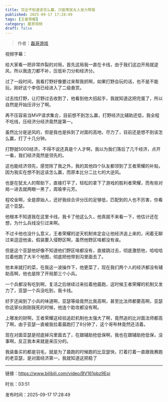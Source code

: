 ```yaml
---
title: 完全不知道该怎么赢，只能等犹太人发力帮我
published: 2025-09-17 17:28:49
tags: [王者荣耀]
category: 磊哥视频
draft: false
---
```



> 作者：[磊哥游戏](https://space.bilibili.com/268941858?spm_id_from=333.788.upinfo.head.click)

视频字幕：

给大家看一把非常炸裂的对局，首先这局我一直在卡线，由于我们这边开局就逆风，所以我连刀都不补，压低补刀分和经济分。

过了一段时间，我看打野好像要过来帮我抓啊，如果打野会玩的话，也不是不能玩，刚好这个李信已经进入了二级悬赏。

过去找打野，让打野过去收割了，他看到他大招起手，我就知道这把完蛋了，所以自然是开始压评分了啊。

再不压容易当MVP请求集合，目前想不到怎么赢，打野经济比辅助还低，我全程不吃线，压经济分经济竟然是第一。

虽然比分是逆风的，但是我也是拆到了对面的高地，尽力了，目前还是想不到该怎么赢，打了十几分钟。

打野就5000经济，不得不说还真是个人才啊，我以为我们落后了几千经济，点开一看，我们经济竟然是领先的。

这也能经济领先，感觉除了我之外，我的其他四个队友都领到了王者荣耀的补贴，因为我实在想不到这该怎么赢，而原本比分二比七的大逆风。

也是在犹太人的帮助下，直接打平了，轻松的拿下了游戏的胜利者荣耀，而有些对局一进去就两眼一黑了，周瑜李元芳。

程咬金啊，全是原始人，还好我综合评分压的足够低，匹配到的人也不厉害，你看这个亚瑟。

他根本不知道我在这里卡线，我卡了他这么久，他真就不来看一下，他估计还在想，为什么兵线没引过来啊。

不过卡他也没什么意义，王者荣耀的逆天机制肯定会让他经济追上来的，闲着无聊过来逗逗他诶，假装要入侵野区啊，虽然他野区啥都没有诶。

但是这个亚瑟他好像不知道他们野区啥都没有，直接跳过去，彻底激怒他，哈哈哈拉着他跑了大半个地图，彻底把他带到沟里面去了。

他本来就打的菜，在我这一波操作下，他更菜了，现在我们两个人的经济都没有辅助高啊，他也是除了开局那三个小兵。

一个兵都没有吃到啊，复活之后继续过来拉着他晨跑，这时候王者荣耀的机制又发力了，亚瑟一个兵没吃到，我卡线。

好歹还闻到了小兵的味道啊，亚瑟等级竟然比我高啊，甚至比法师都要高啊，亚瑟你这家伙刚刚我死的时候，他连个助攻都没有啊。

上哪发的财啊，王者荣耀这经验追赶机制也太强大了啊，竟然追的比对面法师都高了啊，由于亚瑟一直被我拉着晨跑打了8分钟了，这个哥布林竟然还活着。

现在对面亚瑟是彻底掉沟里面去了，在跟辅助抢低保啊，我也在跟辅助抢低保，没事啊，反正我本来就是来压分的。

我装备买的都是羽毛，就是为了晨跑的时候跑的比亚瑟快，打着打着一直跟我赛跑的老亚瑟，是对面经济第一，我就知道这把稳了

---

链接：https://www.bilibili.com/video/BV161pbz9Epi

时长：03:51

发布时间：2025-09-17 17:28:49
